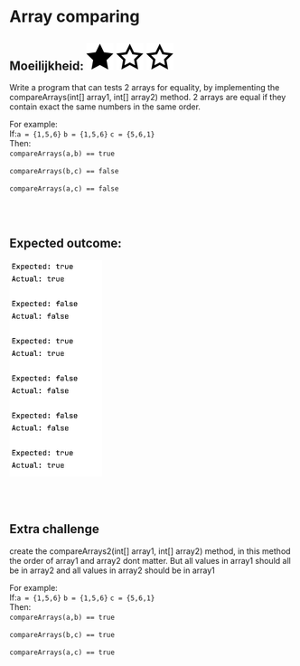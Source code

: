 # Array comparing
## Moeilijkheid: ![Filled](../resources/star-filled.svg) ![Outlined](../resources/star-outlined.svg) ![Outlined](../resources/star-outlined.svg)

Write a program that can tests 2 arrays for equality, by implementing the compareArrays(int[] array1, int[] array2) method. 2 arrays are equal if they contain exact the same numbers in the same order.

For example:<br>
If:`a = {1,5,6}`
`b = {1,5,6}`
`c = {5,6,1}`<br>
Then:<br>
`compareArrays(a,b) == true`

`compareArrays(b,c) == false`

`compareArrays(a,c) == false`

<br/>
<br/>

## Expected outcome:
![](sample_output.png)



<br/>
<br/>

## Extra challenge
create the compareArrays2(int[] array1, int[] array2) method, in this method the order of array1 and array2 dont matter. But all values in array1 should all be in array2 and all values in array2 should be in array1

For example:<br>
If:`a = {1,5,6}`
`b = {1,5,6}`
`c = {5,6,1}`<br>
Then:<br>
`compareArrays(a,b) == true`

`compareArrays(b,c) == true`

`compareArrays(a,c) == true`
